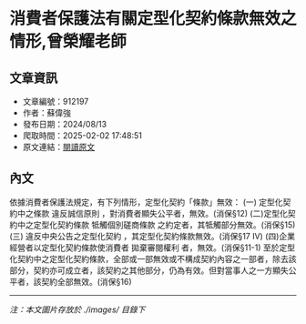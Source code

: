 # 消費者保護法有關定型化契約條款無效之情形,曾榮耀老師

## 文章資訊
- 文章編號：912197
- 作者：蘇偉強
- 發布日期：2024/08/13
- 爬取時間：2025-02-02 17:48:51
- 原文連結：[閱讀原文](https://real-estate.get.com.tw/Columns/detail.aspx?no=912197)

## 內文
依據消費者保護法規定，有下列情形，定型化契約「條款」無效：
(一) 定型化契約中之條款
違反誠信原則
，對消費者顯失公平者，無效。(消保§12)
(二)定型化契約中之定型化契約條款
牴觸個別磋商條款
之約定者，其牴觸部分無效。(消保§15)
(三)
違反中央公告之定型化契約
，其定型化契約條款無效。(消保§17 IV)
(四)企業經營者以定型化契約條款使消費者
拋棄審閱權利
者，無效。(消保§11-1)
至於定型化契約中之定型化契約條款，全部或一部無效或不構成契約內容之一部者，除去該部分，契約亦可成立者，該契約之其他部分，仍為有效。但對當事人之一方顯失公平者，該契約全部無效。(消保§16)

---
*注：本文圖片存放於 ./images/ 目錄下*
